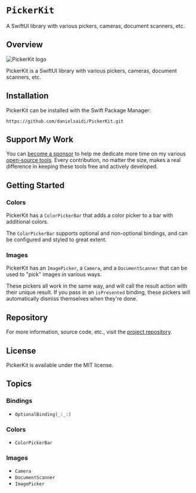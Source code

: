 # ``PickerKit``

A SwiftUI library with various pickers, cameras, document scanners, etc.


## Overview

![PickerKit logo](Logo.png)

PickerKit is a SwiftUI library with various pickers, cameras, document scanners, etc.


## Installation

PickerKit can be installed with the Swift Package Manager:

```
https://github.com/danielsaidi/PickerKit.git
```



## Support My Work

You can [become a sponsor][Sponsors] to help me dedicate more time on my various [open-source tools][OpenSource]. Every contribution, no matter the size, makes a real difference in keeping these tools free and actively developed.



## Getting Started

### Colors

PickerKit has a ``ColorPickerBar`` that adds a color picker to a bar with additional colors.

The ``ColorPickerBar`` supports optional and non-optional bindings, and can be configured and styled to great extent.

### Images

PickerKit has an ``ImagePicker``, a ``Camera``, and a ``DocumentScanner`` that can be used to "pick" images in various ways.

These pickers all work in the same way, and will call the result action with their unique result. If you pass in an `isPresented` binding, these pickers will automatically dismiss themselves when they're done.



## Repository

For more information, source code, etc., visit the [project repository](https://github.com/danielsaidi/PickerKit).



## License

PickerKit is available under the MIT license.



## Topics

### Bindings

- ``OptionalBinding(_:_:)``

### Colors

- ``ColorPickerBar``

### Images

- ``Camera``
- ``DocumentScanner``
- ``ImagePicker``



[Email]: mailto:daniel.saidi@gmail.com
[Website]: https://danielsaidi.com
[GitHub]: https://github.com/danielsaidi
[OpenSource]: https://danielsaidi.com/opensource
[Sponsors]: https://github.com/sponsors/danielsaidi
